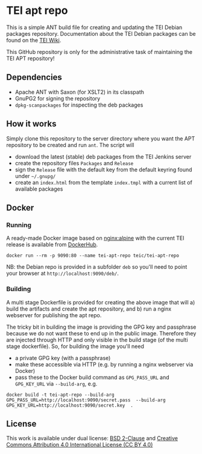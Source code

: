 TEI apt repo
================

This is a simple ANT build file for creating and updating the TEI Debian packages repository.
Documentation about the TEI Debian packages can be found on the [TEI Wiki](https://wiki.tei-c.org/index.php/TEIDebian).

This GitHub repository is only for the administrative task of maintaining the TEI APT repository! 


Dependencies
--------

* Apache ANT with Saxon (for XSLT2) in its classpath
* GnuPG2 for signing the repository
* `dpkg-scanpackages` for inspecting the deb packages


How it works
-------

Simply clone this repository to the server directory where you want the APT repository to be created and run `ant`.
The script will 

* download the latest (stable) deb packages from the TEI Jenkins server 
* create the repository files `Packages` and `Release`
* sign the `Release` file with the default key from the default keyring found under `~/.gnupg/` 
* create an `index.html` from the template `index.tmpl` with a current list of available packages  


Docker
-------

### Running

A ready-made Docker image based on [nginx:alpine](https://hub.docker.com/_/nginx) with the current TEI release is available from 
[DockerHub](https://cloud.docker.com/u/teic/repository/docker/teic/tei-apt-repo).

```
docker run --rm -p 9090:80 --name tei-apt-repo teic/tei-apt-repo
```

NB: the Debian repo is provided in a subfolder `deb` so you'll need to point your browser at `http://localhost:9090/deb/`.


### Building

A multi stage Dockerfile is provided for creating the above image that will 
a) build the artifacts and create the apt repository, and
b) run a nginx webserver for publishing the apt repo.

The tricky bit in building the image is providing the GPG key and passphrase
because we do not want these to end up in the public image.
Therefore they are injected through HTTP and only visible in the build stage (of the multi stage dockerfile). 
So, for building the image you'll need

* a private GPG key (with a passphrase)
* make these accessible via HTTP (e.g. by running a nginx webserver via Docker)
* pass these to the Docker build command as `GPG_PASS_URL` and `GPG_KEY_URL` via `--build-arg`, e.g.

```
docker build -t tei-apt-repo --build-arg GPG_PASS_URL=http://localhost:9090/secret.pass  --build-arg GPG_KEY_URL=http://localhost:9090/secret.key  .
```

License
-------

This work is available under dual license: [BSD 2-Clause](http://opensource.org/licenses/BSD-2-Clause) and [Creative Commons Attribution 4.0 International License (CC BY 4.0)](https://creativecommons.org/licenses/by/4.0/)
